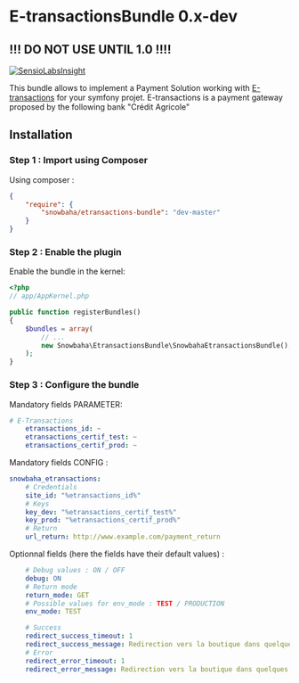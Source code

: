 # E-transactionsBundle 0.x-dev 

## !!! DO NOT USE UNTIL 1.0 !!!!

[![SensioLabsInsight](https://insight.sensiolabs.com/projects/480895ee-8a76-4bd6-a823-9e0a90f32576/big.png)](https://insight.sensiolabs.com/projects/480895ee-8a76-4bd6-a823-9e0a90f32576)

This bundle allows to implement a Payment Solution working with [E-transactions](https://www.e-transactions.fr) for your symfony projet.
E-transactions is a payment gateway proposed by the following bank "Crédit Agricole"

## Installation
### Step 1 : Import using Composer
Using composer :
```json
{
    "require": {
        "snowbaha/etransactions-bundle": "dev-master"
    }
}
```

### Step 2 : Enable the plugin
Enable the bundle in the kernel:
```php
<?php
// app/AppKernel.php

public function registerBundles()
{
    $bundles = array(
        // ...
        new Snowbaha\EtransactionsBundle\SnowbahaEtransactionsBundle(),
    );
}
```

### Step 3 : Configure the bundle
Mandatory fields PARAMETER:
```yaml
# E-Transactions
    etransactions_id: ~
    etransactions_certif_test: ~
    etransactions_certif_prod: ~
```

Mandatory fields CONFIG :
```yaml
snowbaha_etransactions:
    # Credentials
    site_id: "%etransactions_id%"
    # Keys
    key_dev: "%etransactions_certif_test%"
    key_prod: "%etransactions_certif_prod%"
    # Return
    url_return: http://www.example.com/payment_return
```

Optionnal fields (here the fields have their default values) :
```yaml
    # Debug values : ON / OFF
    debug: ON
    # Return mode
    return_mode: GET
    # Possible values for env_mode : TEST / PRODUCTION
    env_mode: TEST

    # Success
    redirect_success_timeout: 1
    redirect_success_message: Redirection vers la boutique dans quelques instants
    # Error
    redirect_error_timeout: 1
    redirect_error_message: Redirection vers la boutique dans quelques instants
```


